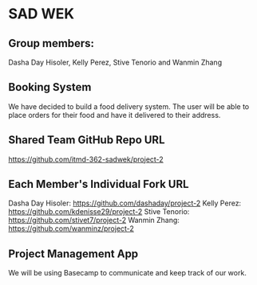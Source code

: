 # SAD WEK

## Group members:
Dasha Day Hisoler, Kelly Perez, Stive Tenorio and Wanmin Zhang

## Booking System
We have decided to build a food delivery system. The user will be able to place orders for their food and have it delivered to their address.

## Shared Team GitHub Repo URL
https://github.com/itmd-362-sadwek/project-2

## Each Member's Individual Fork URL
Dasha Day Hisoler: https://github.com/dashaday/project-2
Kelly Perez: https://github.com/kdenisse29/project-2
Stive Tenorio: https://github.com/stivet7/project-2
Wanmin Zhang: https://github.com/wanminz/project-2

## Project Management App
We will be using Basecamp to communicate and keep track of our work.
